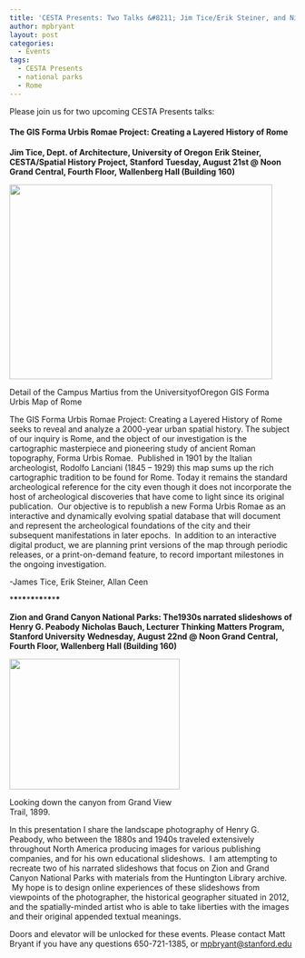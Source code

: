 ```yaml
---
title: 'CESTA Presents: Two Talks &#8211; Jim Tice/Erik Steiner, and Nicholas Bauch'
author: mpbryant
layout: post
categories:
  - Events
tags:
  - CESTA Presents
  - national parks
  - Rome
---
```

Please join us for two upcoming CESTA Presents talks:

#### **The GIS Forma Urbis Romae Project: Creating a Layered History of Rome**
**Jim Tice, Dept. of Architecture, University of Oregon**
**Erik Steiner, CESTA/Spatial History Project, Stanford**
**Tuesday, August 21st @ Noon**
**Grand Central, Fourth Floor, Wallenberg Hall (Building 160)**

<div id="attachment_219" class="wp-caption aligncenter" style="width: 473px">
  <a href="https://cesta.stanford.edu/wp-content/uploads/2012/08/Tice1.jpg"><img class=" wp-image-219" title="Tice" src="https://cesta.stanford.edu/wp-content/uploads/2012/08/Tice1.jpg" alt="" width="463" height="343" /></a><p class="wp-caption-text">
    Detail of the Campus Martius from the UniversityofOregon GIS Forma Urbis Map of Rome
  </p>
</div>

The GIS Forma Urbis Romae Project: Creating a Layered History of Rome seeks to reveal and analyze a 2000-year urban spatial history. The subject of our inquiry is Rome, and the object of our investigation is the cartographic masterpiece and pioneering study of ancient Roman topography, Forma Urbis Romae.  Published in 1901 by the Italian archeologist, Rodolfo Lanciani (1845 – 1929) this map sums up the rich cartographic tradition to be found for Rome. Today it remains the standard archeological reference for the city even though it does not incorporate the host of archeological discoveries that have come to light since its original publication.  Our objective is to republish a new Forma Urbis Romae as an interactive and dynamically evolving spatial database that will document and represent the archeological foundations of the city and their subsequent manifestations in later epochs.  In addition to an interactive digital product, we are planning print versions of the map through periodic releases, or a print-on-demand feature, to record important milestones in the ongoing investigation.

-James Tice, Erik Steiner, Allan Ceen

\***\***\***\***\***\***\***\***\***\***\***\***

**Zion and Grand Canyon National Parks: The1930s narrated slideshows of Henry G. Peabody**
**Nicholas Bauch, Lecturer Thinking Matters Program, Stanford University**
**Wednesday, August 22nd @ Noon
Grand Central, Fourth Floor, Wallenberg Hall (Building 160)**

<div id="attachment_229" class="wp-caption aligncenter" style="width: 310px">
  <a href="https://cesta.stanford.edu/wp-content/uploads/2012/08/b_DSF45201.jpg"><img class="size-medium wp-image-229" title="b_DSF4520" src="https://cesta.stanford.edu/wp-content/uploads/2012/08/b_DSF45201-300x230.jpg" alt="" width="300" height="230" /></a><p class="wp-caption-text">
    Looking down the canyon from Grand View Trail, 1899.
  </p>
</div>

In this presentation I share the landscape photography of Henry G. Peabody, who between the 1880s and 1940s traveled extensively throughout North America producing images for various publishing companies, and for his own educational slideshows.  I am attempting to
recreate two of his narrated slideshows that focus on Zion and Grand Canyon National Parks with materials from the Huntington Library archive.  My hope is to design online experiences of these slideshows from viewpoints of the photographer, the historical geographer situated in 2012, and the spatially-minded artist who is able to take liberties with the images and their original appended textual meanings.

Doors and elevator will be unlocked for these events. Please contact Matt Bryant if you have any questions 650-721-1385, or mpbryant@stanford.edu
